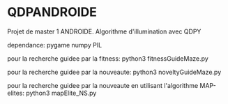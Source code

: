 # QDPANDROIDE
Projet de master 1 ANDROIDE. Algorithme d'illumination avec QDPY

dependance:    pygame
               numpy
               PIL

pour la recherche guidee par la fitness:      python3 fitnessGuideMaze.py

pour la recherche guidee par la nouveaute:    python3  noveltyGuideMaze.py

pour la recherche guidee par la nouveaute en utilisant l'algorithme MAP-elites:      python3 mapElite_NS.py
